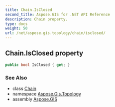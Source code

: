 ```yaml
---
title: Chain.IsClosed
second_title: Aspose.GIS for .NET API Reference
description: Chain property. 
type: docs
weight: 50
url: /net/aspose.gis.topology/chain/isclosed/
---
```

## Chain.IsClosed property

```csharp
public bool IsClosed { get; }
```

### See Also

* class [Chain](../)
* namespace [Aspose.Gis.Topology](../../chain/)
* assembly [Aspose.GIS](../../../)


